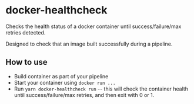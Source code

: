 # docker-healthcheck

Checks the health status of a docker container until success/failure/max retries detected.

Designed to check that an image built successfully during a pipeline.

## How to use

- Build container as part of your pipeline
- Start your container using `docker run ...`
- Run `yarn docker-healthcheck run` -- this will check the container health until success/failure/max retries, and then exit with 0 or 1.
